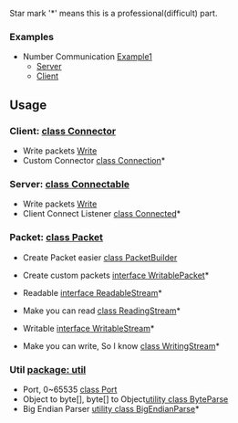 Star mark '*' means this is a professional(difficult) part.

### Examples
- Number Communication [Example1](example/1/)
  - [Server](example/1/Server.java)
  - [Client](example/1/Client.java)

## Usage
### Client: [class Connector](client/Connector.md)
- Write packets [Write](client/write.md)
- Custom Connector [class Connection](client/Connection.md)*
### Server: [class Connectable](server/Connectable.md)
- Write packets [Write](server/write.md)
- Client Connect Listener [class Connected](server/Connected.md)*
### Packet: [class Packet](packet/Packet.md)
- Create Packet easier [class PacketBuilder](packet/PacketBuilder.md)
- Create custom packets [interface WritablePacket](packet/WritablePacket.md)*

- Readable [interface ReadableStream](packet/ReadableStream.md)*
- Make you can read [class ReadingStream](packet/ReadingStream.md)*
- Writable [interface WritableStream](packet/WritableStream.md)*
- Make you can write, So I know [class WritingStream](packet/WritingStream.md)*
### Util [package: util](util/util.md)
- Port, 0~65535 [class Port](util/Port.md)
- Object to byte[], byte[] to Object[utility class ByteParse](util/ByteParse.md)
- Big Endian Parser [utility class BigEndianParse](util/bigendianparse.md)*
